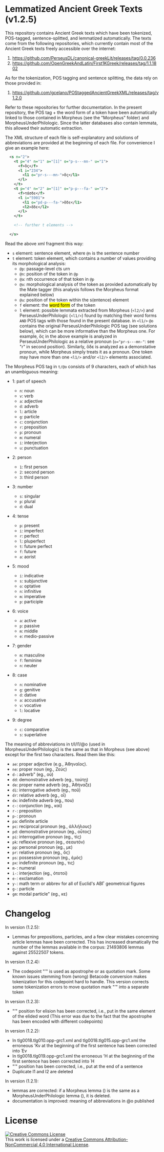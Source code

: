 # Lemmatized Ancient Greek Texts (v1.2.5)

This repository contains Ancient Greek texts which have been tokenized, 
POS-tagged, sentence-splitted, and lemmatized automatically. The texts come from 
the following repositories, which currently contain most of the Ancient Greek 
texts freely accessible over the internet:

1. https://github.com/PerseusDL/canonical-greekLit/releases/tag/0.0.236
2. https://github.com/OpenGreekAndLatin/First1KGreek/releases/tag/1.1.1802

As for the tokenization, POS tagging and sentence splitting, the data rely on 
those provided in:

1. https://github.com/gcelano/POStaggedAncientGreekXML/releases/tag/v1.2.0

Refer to these repositories for further documentation. In the present 
repository, the POS tag + the word form of a token have been automatically 
linked to those contained in Morpheus (see the "Morpheus" folder) and 
MorpheusUnderPhilologic. Since the latter databases also contain lemmata, 
this allowed their automatic extraction.

The XML structure of each file is self-explanatory and solutions of 
abbreviations are provided at the beginning of each file. For convenience I give 
an example here:

```xml
  <s n="2">
    <t p="4" n="1" a="[1]" o="p-s---mn-" u="1">
      <f>ὃς</f>
      <l i="234">
        <l1 o="pr-s---mn-">ὅς</l1>
      </l>
    </t>
    <t p="4" n="2" a="[1]" o="p-p---fa-" u="2">
      <f>τάσδε</f>
      <l i="5901">
        <l1 o="pd-p---fa-">ὅδε</l1>
        <l2>ὅδε</l2>
      </l>
    </t>
   
    <!-- further t elements -->
   
  </s>
```
Read the above xml fragment this way:

* ```s``` element: sentence element, where ```@n``` is the sentence number
* ```t``` element: token element, which contains a number of values providing 
  its morphological analysis:
  * ```@p```: passage-level cts urn
  * ```@n```: position of the token in ```@p```
  * ```@a```: nth occurrence of that token in ```@p```
  * ```@o```: morphological analysis of the token as provided automatically 
              by the Mate tagger (this analysis follows the Morpheus format 
              explained below)
  * ```@u```: position of the token within the s(entence) element
  * ```f``` element: the <mark>word form</mark> of the token
  * ```l``` element: possible lemmata extracted from Morpheus (```<l2/>```) and 
                     PerseusUnderPhilologic (```<l1/>```) found by matching 
                     their word forms ```AND``` POS tags with those found in the 
                     present database. in ```<l1/>``` ```@o``` contains the 
                     original PerseusUnderPhilologic POS tag (see solutions 
                     below), which can be more informative than the Morpheus 
                     one. For example, ὃς in the above example is analyzed in 
                     PerseusUnderPhilologic as a relative pronoun 
                     (```o="pr-s---mn-"```: see "r" in second position). 
                     Similarly, ὅδε is analyzed as a demonstative pronoun, while 
                     Morpheus simply treats it as a pronoun. One token may have 
                     more than one  ```<l1/>``` and/or ```<l2/>``` elements 
                     associated.

The Morpheus POS tag in ```t/@o``` consists of 9 characters, each of which has 
an unambiguous meaning:

* 1:  part of speech
  * ```n```: noun
  * ```v```: verb
  * ```a```: adjective
  * ```d```: adverb
  * ```l```: article
  * ```g```: particle
  * ```c```: conjunction
  * ```r```: preposition
  * ```p```: pronoun
  * ```m```: numeral
  * ```i```: interjection
  * ```u```: punctuation

* 2: person
  * ```1```: first person
  * ```2```: second person
  * ```3```: third person

* 3: number
  * ```s```: singular
  * ```p```: plural
  * ```d```: dual

* 4: tense
  * ```p```: present
  * ```i```: imperfect
  * ```r```: perfect
  * ```l```: pluperfect
  * ```t```: future perfect
  * ```f```: future
  * ```a```: aorist

* 5: mood
  * ```i```: indicative
  * ```s```: subjunctive
  * ```o```: optative
  * ```n```: infinitive
  * ```m```: imperative
  * ```p```: participle

* 6: voice
  * ```a```: active
  * ```p```: passive
  * ```m```: middle
  * ```e```: medio-passive

* 7: gender
  * ```m```: masculine
  * ```f```: feminine
  * ```n```: neuter

* 8: case
  * ```n```: nominative
  * ```g```: genitive
  * ```d```: dative
  * ```a```: accusative
  * ```v```: vocative
  * ```l```: locative

* 9: degree
  * ```c```: comparative
  * ```s```: superlative

The meaning of abbreviations in t/l/l1/@o (used in MorpheusUnderPhilologic) is 
the same as that in Morpheus (see above) except for the first two
characters. Read them like this:

* ```ae```: proper adjective (e.g., Ἀθηναῖος). 
* ```ne```: proper noun (eg., Ζεύς)
* ```d-```: adverb" (eg., οὐ)
* ```dd```: demonstrative adverb (eg., ταύτῃ)
* ```de```: proper name adverb (eg., Ἀθήναζε)
* ```di```: interrogative adverb (eg., ποῦ)
* ```dr```: relative adverb (eg., οἷ)
* ```dx```: indefinite adverb (eg., που)
* ```c-```: conjunction (eg., καί)
* ```r-```: preposition 
* ```p-```: pronoun
* ```pa```: definite article
* ```pc```: reciprocal pronoun (eg., ἀλλήλους)
* ```pd```: demonstrative pronoun (eg., οὗτος)
* ```pi```: interrogative pronoun (eg., τίς)
* ```pk```: reflexive pronoun (eg., σεαυτόν)
* ```pp```: personal pronoun (eg., με)
* ```pr```: relative pronoun (eg., ὅς) 
* ```ps```: possessive pronoun (eg., ἐμός)
* ```px```: indefinite pronoun (eg., τις)
* ```m-```: numeral
* ```i-```: interjection (eg., ὀτοτοί)
* ```e-```: exclamation
* ```y-```: math term or abbrev for all of Euclid's ΑΒΓ geometrical figures
* ```g-```: particle
* ```gm```: modal particle" (eg., κε)

# Changelog

In version (1.2.5):
* Lemmas for prepositions, particles, and a few clear mistakes concerning 
  article lemmas have been corrected. This has increased dramatically the number 
  of the lemmas available in the corpus: 21493806 lemmas against 25522507 tokens.

In version (1.2.4):
* The codepoint "’" is used as apostrophe or as quotation mark. Some
  known issues stemming from (wrong) Betacode conversion makes tokenization for
  this codepoint hard to handle. This version corrects some tokenization errors
  to move quotation mark "’" into a separate token 

In version (1.2.3):
* "’" position for elision has been corrected, i.e., put in the same element of
  the elided word (This error was due to the fact that the apostrophe has been
  encoded with different codepoints)

In version (1.2.2):

* In tlg0018.tlg010.opp-grc1.xml and tlg0018.tlg015.opp-grc1.xml the erroneous 
  ’Kv at the beginning of the first sentence has been corrected into Ἐν
* In tlg0018.tlg019.opp-grc1.xml the erroneous ’Η at the beginning of the first 
  sentence has been corrected into Ἡ
* "’" position has been corrected, i.e., put at the end of a sentence
* Duplicate l1 and l2 are deleted

In version (1.2.1): 

* lemmas are corrected: if a Morpheus lemma (<l2/>) is the same as a 
  MorpheusUnderPhilologic lemma (<l1/>), it is deleted.
* documentation is improved: meaning of abbreviations in @o published

# License
<a rel="license" href="http://creativecommons.org/licenses/by-nc/4.0/">
<img alt="Creative Commons License" style="border-width:0" 
src="https://i.creativecommons.org/l/by-nc/4.0/88x31.png" />
</a><br />This work is licensed under a 
<a rel="license" href="http://creativecommons.org/licenses/by-nc/4.0/">
Creative Commons Attribution-NonCommercial 4.0 International License</a>.